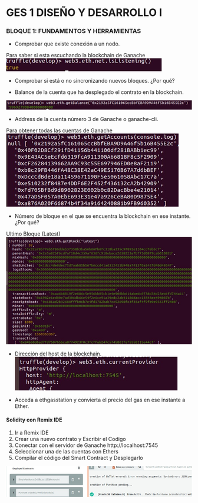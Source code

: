 # GES 1 DISEÑO Y DESARROLLO I

### BLOQUE 1: FUNDAMENTOS Y HERRAMIENTAS

- Comprobar que existe conexión a un nodo.

Para saber si esta escuchando la blockchain de Ganache  
![alt text](Imagenes/isListenning.jpg)


- Comprobar si está o no sincronizando nuevos bloques. ¿Por qué?

- Balance de la cuenta que ha desplegado el contrato en la blockchain.

![alt text](Imagenes/getBalance.jpg)

- Address de la cuenta número 3 de Ganache o ganache-cli.

Para obtener todas las cuentas de Ganache  
![alt text](Imagenes/getAccounts.jpg)

- Número de bloque en el que se encuentra la blockchain en ese instante. ¿Por qué?

Ultimo Bloque (Latest)  
![alt text](Imagenes/getBlock.jpg)

- Dirección del host de la blockchain.  
![alt text](Imagenes/currentProvider.jpg)

- Acceda a ethgasstation y convierta el precio del gas en ese instante a Ether.

#### Solidity con Remix IDE

1. Ir a Remix IDE
2. Crear una nuevo contrato y Escribir el Codigo
3. Conectar con el servidor de Ganache http://localhost:7545
4. Seleccionar una de las cuentas con Ethers
5. Compilar el código del Smart Contract y Desplegarlo

![alt text](Imagenes/deployedContract_REMIX.jpg)